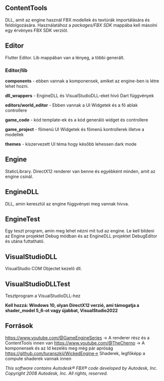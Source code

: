## ContentTools
DLL, amit az engine használ FBX modellek és textúrák importálására és feldolgozására.
Használatához a *packages/FBX SDK* mappába kell másolni egy érvényes FBX SDK verziót.

## Editor
Flutter Editor. Lib mappában van a lényeg, a többi generált.
### Editor/lib
**components** - ebben vannak a komponensek, amiket az engine-ben is létre lehet hozni.

**dll_wrappers** - EngineDLL és VisualStudioDLL-eket hívó Dart függvények

**editors/world_editor** - Ebben vannak a UI Widgetek és a fő ablak controllere

**game_code** - kód template-ek és a kód generáló widget és controllere

**game_project** - főmenü UI Widgetek és főmenü kontrollerek illetve a modellek

**themes** - kiszervezett UI téma hogy később lehessen dark mode


## Engine
StaticLibrary. DirectX12 renderer van benne és egyébként minden, amit az engine csinál.

## EngineDLL
DLL, amin keresztül az engine függvényei meg vannak hívva.

## EngineTest
Egy teszt program, amin meg lehet nézni mit tud az engine.
Le kell bildeni az Engine projektet Debug módban és az EngineDLL projektet DebugEditor és utána futtatható.

## VisualStudioDLL
VisualStudio COM Objectet kezelő dll.

## VisualStudioDLLTest
Tesztprogram a VisualStudioDLL-hez

**Kell hozzá: Windows 10, olyan DirectX12 verzió, ami támogatja a shader_model 5_6-ot vagy újabbat, VisualStudio2022**

## Források
https://www.youtube.com/@GameEngineSeries ->  A renderer rész és a ContentTools innen van
https://www.youtube.com/@TheCherno        ->  A komponensek és az Id kezelés meg még pár apróság
https://github.com/turanszkij/WickedEngine->  Shaderek, legfőképp a compute shaderek vannak innen

*This software contains Autodesk® FBX® code developed by Autodesk, Inc. Copyright 2008 Autodesk, Inc. All rights, reserved.*
